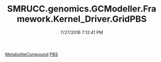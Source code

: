 ﻿---
title: SMRUCC.genomics.GCModeller.Framework.Kernel_Driver.GridPBS
date: 7/27/2016 7:12:41 PM
---

[MetaboliteCompound](T-SMRUCC.genomics.GCModeller.Framework.Kernel_Driver.GridPBS.MetaboliteCompound.html)
[PBS](T-SMRUCC.genomics.GCModeller.Framework.Kernel_Driver.GridPBS.PBS.html)
